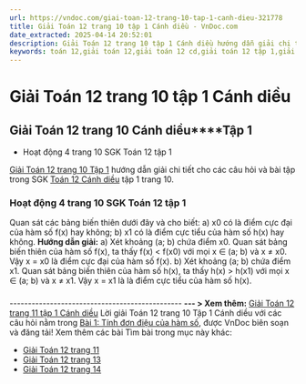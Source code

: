 ```yaml
---
url: https://vndoc.com/giai-toan-12-trang-10-tap-1-canh-dieu-321778
title: Giải Toán 12 trang 10 tập 1 Cánh diều - VnDoc.com
date_extracted: 2025-04-14 20:52:01
description: Giải Toán 12 trang 10 tập 1 Cánh diều hướng dẫn giải chi tiết các câu hỏi và bài tập trong SGK Toán 12 Cánh diều tập 1.
keywords: toán 12,giải toán 12,giải toán 12 cd,giải toán 12 tập 1,giải toán 12 Cánh diều,toán 12 Cánh diều tập 1,toán 12 Cánh diều,Toán 12 Cánh diều Bài 1,giải Toán 12 Cánh diều Bài 1,Toán 12 Cánh diều bài 1 Tính đơn điệu của hàm số,Tính đơn điệu của hàm số,toán 12 cd bài 1,giải toán 12 trang 5,giải toán 12 trang 6,giải toán 12 trang 7,giải toán 12 trang 8,giải toán 12 trang 9,giải toán 12 trang 10,giải toán 12 trang 11,giải toán 12 trang 13,giải toán 12 trang 14
---
```


# Giải Toán 12 trang 10 tập 1 Cánh diều
## **Giải Toán 12 trang 10 Cánh diều****Tập 1**
  * Hoạt động 4 trang 10 SGK Toán 12 tập 1

[Giải Toán 12 trang 10 Tập 1](<https://vndoc.com/giai-toan-12-trang-10-tap-1-canh-dieu-321778>) hướng dẫn giải chi tiết cho các câu hỏi và bài tập trong SGK [Toán 12 Cánh diều](<https://vndoc.com/toan-12-canh-dieu>) tập 1 trang 10.
### Hoạt động 4 trang 10 SGK Toán 12 tập 1
Quan sát các bảng biến thiên dưới đây và cho biết:
a\) x0 có là điểm cực đại của hàm số f\(x\) hay không;
b\) x1 có là điểm cực tiểu của hàm số h\(x\) hay không.
**Hướng dẫn giải:**
a\) Xét khoảng \(a; b\) chứa điểm x0. Quan sát bảng biến thiên của hàm số f\(x\), ta thấy f\(x\) < f\(x0\) với mọi x ∈ \(a; b\) và x ≠ x0. Vậy x = x0 là điểm cực đại của hàm số f\(x\).
b\) Xét khoảng \(a; b\) chứa điểm x1. Quan sát bảng biến thiên của hàm số h\(x\), ta thấy h\(x\) > h\(x1\) với mọi x ∈ \(a; b\) và x ≠ x1. Vậy x = x1 là là điểm cực tiểu của hàm số h\(x\).
### 
### 
### 
\-----------------------------------------------
**\--- > Xem thêm:** [Giải Toán 12 trang 11 tập 1 Cánh diều](<https://vndoc.com/giai-toan-12-trang-11-tap-1-canh-dieu-321780>)
Lời giải Toán 12 trang 10 Tập 1 Cánh diều với các câu hỏi nằm trong [Bài 1: Tính đơn điệu của hàm số](<https://vndoc.com/toan-12-canh-dieu-bai-1-tinh-don-dieu-cua-ham-so-320535>), được VnDoc biên soạn và đăng tải\!
Xem thêm các bài Tìm bài trong mục này khác:
  * [Giải Toán 12 trang 11](</giai-toan-12-trang-11-tap-1-canh-dieu-321780>)
  * [Giải Toán 12 trang 13](</giai-toan-12-trang-13-tap-1-canh-dieu-321783>)
  * [Giải Toán 12 trang 14](</giai-toan-12-trang-14-tap-1-canh-dieu-321786>)

